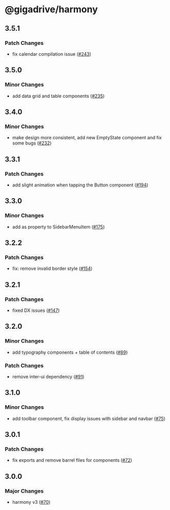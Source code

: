 # @gigadrive/harmony

## 3.5.1

### Patch Changes

- fix calendar compilation issue ([#243](https://github.com/Gigadrive/sdk/pull/243))

## 3.5.0

### Minor Changes

- add data grid and table components ([#235](https://github.com/Gigadrive/sdk/pull/235))

## 3.4.0

### Minor Changes

- make design more consistent, add new EmptyState component and fix some bugs ([#232](https://github.com/Gigadrive/sdk/pull/232))

## 3.3.1

### Patch Changes

- add slight animation when tapping the Button component ([#194](https://github.com/Gigadrive/sdk/pull/194))

## 3.3.0

### Minor Changes

- add as property to SidebarMenuItem ([#175](https://github.com/Gigadrive/sdk/pull/175))

## 3.2.2

### Patch Changes

- fix: remove invalid border style ([#154](https://github.com/Gigadrive/sdk/pull/154))

## 3.2.1

### Patch Changes

- fixed DX issues ([#147](https://github.com/Gigadrive/sdk/pull/147))

## 3.2.0

### Minor Changes

- add typography components + table of contents ([#89](https://github.com/Gigadrive/sdk/pull/89))

### Patch Changes

- remove inter-ui dependency ([#91](https://github.com/Gigadrive/sdk/pull/91))

## 3.1.0

### Minor Changes

- add toolbar component, fix display issues with sidebar and navbar ([#75](https://github.com/Gigadrive/sdk/pull/75))

## 3.0.1

### Patch Changes

- fix exports and remove barrel files for components ([#72](https://github.com/Gigadrive/sdk/pull/72))

## 3.0.0

### Major Changes

- harmony v3 ([#70](https://github.com/Gigadrive/sdk/pull/70))
